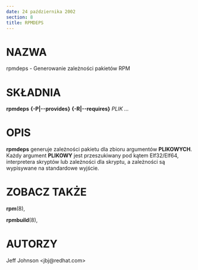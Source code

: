```yaml
---
date: 24 października 2002
section: 8
title: RPMDEPS
---
```


NAZWA
=====

rpmdeps - Generowanie zależności pakietów RPM

SKŁADNIA
========

**rpmdeps** **{-P\|\--provides}** **{-R\|\--requires}** *PLIK \...*

OPIS
====

**rpmdeps** generuje zależności pakietu dla zbioru argumentów
**PLIKOWYCH**. Każdy argument **PLIKOWY** jest przeszukiwany pod kątem
Elf32/Elf64, interpretera skryptów lub zależności dla skryptu, a
zależności są wypisywane na standardowe wyjście.

ZOBACZ TAKŻE
============

**rpm**(8),

**rpmbuild**(8),

AUTORZY
=======

Jeff Johnson \<jbj\@redhat.com\>
